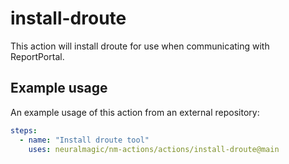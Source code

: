 # install-droute

This action will install droute for use when communicating with ReportPortal.

## Example usage

An example usage of this action from an external repository:

```yaml
steps:
  - name: "Install droute tool"
    uses: neuralmagic/nm-actions/actions/install-droute@main
```
